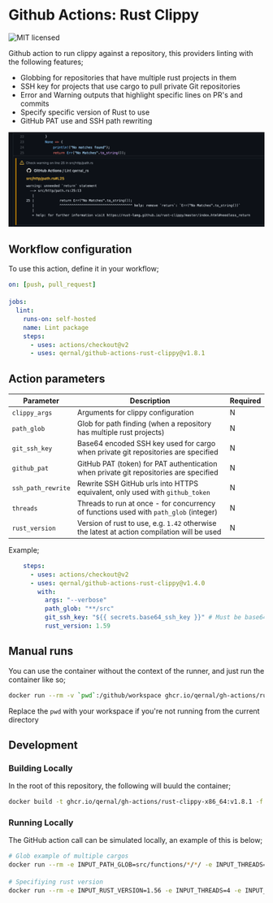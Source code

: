 # Github Actions: Rust Clippy

![MIT licensed](https://img.shields.io/badge/license-MIT-blue.svg)

Github action to run clippy against a repository, this providers linting with the following features;

- Globbing for repositories that have multiple rust projects in them
- SSH key for projects that use cargo to pull private Git repositories
- Error and Warning outputs that highlight specific lines on PR's and commits
- Specify specific version of Rust to use
- GitHub PAT use and SSH path rewriting

![alt text](gh_lint_example.png "GitHub Lint Example")

## Workflow configuration

To use this action, define it in your workflow;

```yaml
on: [push, pull_request]

jobs:
  lint:
    runs-on: self-hosted
    name: Lint package
    steps:
      - uses: actions/checkout@v2
      - uses: qernal/github-actions-rust-clippy@v1.8.1
```

## Action parameters

| Parameter | Description | Required |
| ---- | ---- | ---- |
| `clippy_args` | Arguments for clippy configuration | N |
| `path_glob` | Glob for path finding (when a repository has multiple rust projects) | N |
| `git_ssh_key` | Base64 encoded SSH key used for cargo when private git repositories are specified | N |
| `github_pat` | GitHub PAT (token) for PAT authentication when private git repositories are specified | N |
| `ssh_path_rewrite` | Rewrite SSH GitHub urls into HTTPS equivalent, only used with `github_token` | N |
| `threads` | Threads to run at once - for concurrency of functions used with `path_glob` (integer) | N |
| `rust_version` | Version of rust to use, e.g. `1.42` otherwise the latest at action compilation will be used | N |

Example;

```yaml
    steps:
      - uses: actions/checkout@v2
      - uses: qernal/github-actions-rust-clippy@v1.4.0
        with:
          args: "--verbose"
          path_glob: "**/src"
          git_ssh_key: "${{ secrets.base64_ssh_key }}" # Must be base64 encoded and a valid RSA key
          rust_version: 1.59
```

## Manual runs

You can use the container without the context of the runner, and just run the container like so;

```bash
docker run --rm -v `pwd`:/github/workspace ghcr.io/qernal/gh-actions/rust-clippy-x86_64:v1.8.1
```

Replace the `pwd` with your workspace if you're not running from the current directory

## Development

### Building Locally

In the root of this repository, the following will buuld the container;

```bash
docker build -t ghcr.io/qernal/gh-actions/rust-clippy-x86_64:v1.8.1 -f ./Dockerfile ./
```

### Running Locally

The GitHub action call can be simulated locally, an example of this is below;

```bash
# Glob example of multiple cargos
docker run --rm -e INPUT_PATH_GLOB=src/functions/*/*/ -e INPUT_THREADS=4 -e INPUT_GIT_SSH_KEY="$(cat ~/.ssh/my_key | base64 -w0)" -v `pwd`:/github/workspace ghcr.io/qernal/gh-actions/rust-clippy-x86_64:v1.8.1

# Specifiying rust version
docker run --rm -e INPUT_RUST_VERSION=1.56 -e INPUT_THREADS=4 -e INPUT_GIT_SSH_KEY="$(cat ~/.ssh/my_key | base64 -w0)" -v `pwd`:/github/workspace ghcr.io/qernal/gh-actions/rust-clippy-x86_64:v1.8.1
```